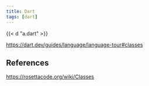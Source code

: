 ```yaml
---
title: Dart
tags: [dart]
---
```


{{< d "a.dart" >}}

<https://dart.dev/guides/language/language-tour#classes>

## References

<https://rosettacode.org/wiki/Classes>
